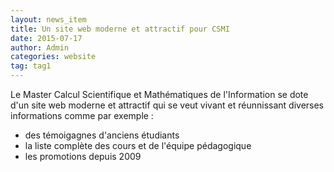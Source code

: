 ```yaml
---
layout: news_item
title: Un site web moderne et attractif pour CSMI
date: 2015-07-17
author: Admin
categories: website
tag: tag1
---
```


Le Master Calcul Scientifique et Mathématiques de l'Information se dote d'un site web moderne et attractif qui se veut vivant et réunnissant diverses informations comme par exemple :
 - des témoigagnes d'anciens étudiants
 - la liste complète des cours et de l'équipe pédagogique
 - les promotions depuis 2009
